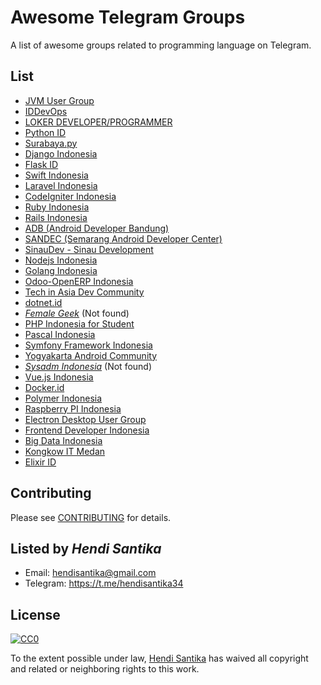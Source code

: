 # Awesome Telegram Groups

A list of awesome groups related to programming language on Telegram.

## List

* [JVM User Group](https://t.me/JVMUserGroup)
* [IDDevOps](https://t.me/IDDevOps)
* [LOKER DEVELOPER/PROGRAMMER](https://t.me/LokerDeveloper)
* [Python ID](https://t.me/pythonID)
* [Surabaya.py](https://t.me/surabayadotpy)
* [Django Indonesia](https://t.me/DjangoID)
* [Flask ID](https://t.me/flaskid)
* [Swift Indonesia](https://t.me/swiftID)
* [Laravel Indonesia](https://t.me/laravelindonesia)
* [CodeIgniter Indonesia](https://t.me/codeigniterindonesia)
* [Ruby Indonesia](https://t.me/RubyID)
* [Rails Indonesia](https://t.me/RailsID)
* [ADB (Android Developer Bandung)](https://t.me/androidDevBdg)
* [SANDEC (Semarang Android Developer Center)](https://t.me/AndroidSemarang)
* [SinauDev - Sinau Development](https://t.me/sinaudev)
* [Nodejs Indonesia](https://t.me/nodejsid)
* [Golang Indonesia](https://t.me/golangID)
* [Odoo-OpenERP Indonesia](https://t.me/odooindonesia)
* [Tech in Asia Dev Community](https://t.me/TIAdevcommunity)
* [dotnet.id](https://t.me/dotnetusergroup)
* _[Female Geek](https://t.me/kulgramfg)_ (Not found)
* [PHP Indonesia for Student](https://t.me/PHPIDforStudent)
* [Pascal Indonesia](https://t.me/PascalID)
* [Symfony Framework Indonesia](https://t.me/symfonyid)
* [Yogyakarta Android Community](https://t.me/YogyakartaAndroidComunity)
* _[Sysadm Indonesia](https://t.me/idsysadm)_ (Not found)
* [Vue.js Indonesia](https://t.me/vuejsid)
* [Docker.id](https://t.me/dockerid)
* [Polymer Indonesia](https://t.me/polymer_id)
* [Raspberry PI Indonesia](https://t.me/raspberrypi_id)
* [Electron Desktop User Group](https://t.me/electronatom)
* [Frontend Developer Indonesia](https://t.me/FrontEndID)
* [Big Data Indonesia](https://t.me/bigdataID)
* [Kongkow IT Medan](https://t.me/kongkowITMedan)
* [Elixir ID](https://t.me/elixir_id)

## Contributing
Please see [CONTRIBUTING](CONTRIBUTING.md) for details.

## Listed by *Hendi Santika*
- Email: hendisantika@gmail.com
- Telegram: https://t.me/hendisantika34

## License

[![CC0](https://i.creativecommons.org/p/zero/1.0/88x31.png)](https://creativecommons.org/publicdomain/zero/1.0/)

To the extent possible under law, [Hendi Santika](https://github.com/hendisantika) has waived all copyright and related or neighboring rights to this work.
